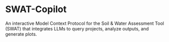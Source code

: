 # SWAT-Copilot
An interactive Model Context Protocol for the Soil &amp; Water Assessment Tool (SWAT) that integrates LLMs to query projects, analyze outputs, and generate plots. 
